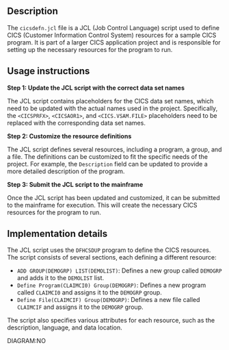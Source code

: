 ## Description
The `cicsdefn.jcl` file is a JCL (Job Control Language) script used to define CICS (Customer Information Control System) resources for a sample CICS program. It is part of a larger CICS application project and is responsible for setting up the necessary resources for the program to run.

## Usage instructions

**Step 1: Update the JCL script with the correct data set names**

The JCL script contains placeholders for the CICS data set names, which need to be updated with the actual names used in the project. Specifically, the `<CICSPRFX>`, `<CICSAOR1>`, and `<CICS.VSAM.FILE>` placeholders need to be replaced with the corresponding data set names.

**Step 2: Customize the resource definitions**

The JCL script defines several resources, including a program, a group, and a file. The definitions can be customized to fit the specific needs of the project. For example, the `Description` field can be updated to provide a more detailed description of the program.

**Step 3: Submit the JCL script to the mainframe**

Once the JCL script has been updated and customized, it can be submitted to the mainframe for execution. This will create the necessary CICS resources for the program to run.

## Implementation details

The JCL script uses the `DFHCSDUP` program to define the CICS resources. The script consists of several sections, each defining a different resource:

* `ADD GROUP(DEMOGRP) LIST(DEMOLIST)`: Defines a new group called `DEMOGRP` and adds it to the `DEMOLIST` list.
* `Define Program(CLAIMCI0) Group(DEMOGRP)`: Defines a new program called `CLAIMCI0` and assigns it to the `DEMOGRP` group.
* `Define File(CLAIMCIF) Group(DEMOGRP)`: Defines a new file called `CLAIMCIF` and assigns it to the `DEMOGRP` group.

The script also specifies various attributes for each resource, such as the description, language, and data location.

DIAGRAM:NO